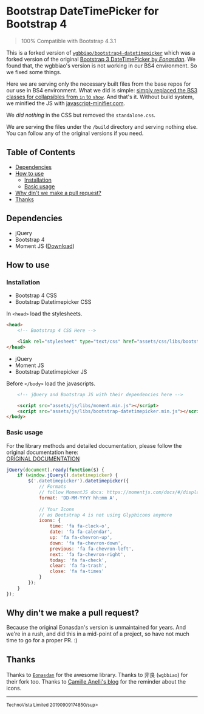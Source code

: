 # Bootstrap DateTimePicker for Bootstrap 4

> 100% Compatible with Bootstrap 4.3.1

This is a forked version of [`wgbbiao/bootstrap4-datetimepicker`](https://github.com/wgbbiao/bootstrap4-datetimepicker) which was a forked version of the original [Bootstrap 3 DateTimePicker by _Eonasdan_](https://github.com/Eonasdan/bootstrap-datetimepicker). We found that, the wgbbiao's version is not working in our BS4 environment. So we fixed some things.

Here we are serving only the necessary built files from the base repos for our use in BS4 environment. What we did is simple: [simply replaced the BS3 classes for collapsibles from `in` to `show`](https://github.com/technovistalimited/bootstrap4-datetimepicker/commit/c70bb0dc06fda11661a66b58225bba8029994710). And that's it. Without build system, we minified the JS with [javascript-minifier.com](https://javascript-minifier.com/).

We _did nothing_ in the CSS but removed the `standalone.css`.

We are serving the files under the `/build` directory and serving nothing else. You can follow any of the original versions if you need.

## Table of Contents

<!-- MarkdownTOC -->

- [Dependencies](#user-content-dependencies)
- [How to use](#user-content-how-to-use)
    - [Installation](#user-content-installation)
    - [Basic usage](#user-content-basic-usage)
- [Why din't we make a pull request?](#user-content-why-dint-we-make-a-pull-request)
- [Thanks](#user-content-thanks)

<!-- /MarkdownTOC -->


## Dependencies
- jQuery
- Bootstrap 4
- Moment JS ([Download](https://momentjs.com/downloads/moment.min.js))

## How to use
### Installation
- Bootstrap 4 CSS
- Bootstrap Datetimepicker CSS

In `<head>` load the stylesheets.
```html
<head>
    <!-- Bootstrap 4 CSS Here -->

    <link rel="stylesheet" type="text/css" href="assets/css/libs/bootstrap-datetimepicker.css">
</head>
```

- jQuery
- Moment JS
- Bootstrap Datetimepicker JS

Before `</body>` load the javascripts.
```html
    <!-- jQuery and Bootstrap JS with their dependencies here -->

    <script src="assets/js/libs/moment.min.js"></script>
    <script src="assets/js/libs/bootstrap-datetimepicker.min.js"></script>
</body>
```

### Basic usage
For the library methods and detailed documentation, please follow the original documentation here:<br>
[ORIGINAL DOCUMENTATION](http://eonasdan.github.io/bootstrap-datetimepicker/)

```javascript
jQuery(document).ready(function($) {
    if (window.jQuery().datetimepicker) {
        $('.datetimepicker').datetimepicker({
            // Formats
            // follow MomentJS docs: https://momentjs.com/docs/#/displaying/format/
            format: 'DD-MM-YYYY hh:mm A',
            
            // Your Icons
            // as Bootstrap 4 is not using Glyphicons anymore
            icons: {
                time: 'fa fa-clock-o',
                date: 'fa fa-calendar',
                up: 'fa fa-chevron-up',
                down: 'fa fa-chevron-down',
                previous: 'fa fa-chevron-left',
                next: 'fa fa-chevron-right',
                today: 'fa fa-check',
                clear: 'fa fa-trash',
                close: 'fa fa-times'
            }
        });
    }
});
```
## Why din't we make a pull request?
Because the original Eonasdan's version is unmaintained for years. And we're in a rush, and did this in a mid-point of a project, so have not much time to go for a proper PR. :)

## Thanks
Thanks to [`Eonasdan`](https://github.com/Eonasdan) for the awesome library. Thanks to 非良 (`wgbbiao`) for their fork too. Thanks to [Camille Anelli's blog](https://www.camilleanelli.fr/datetimepicker-bootstrap4/) for the reminder about the icons.

----
<sup>TechnoVista Limited 20190909174850/sup>
